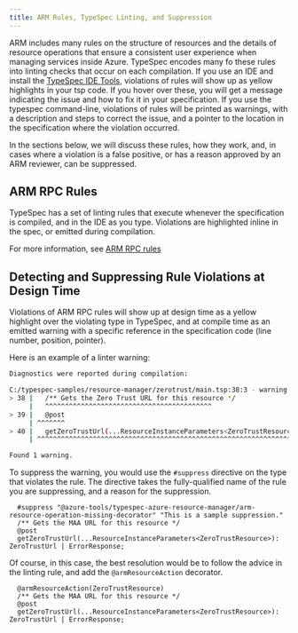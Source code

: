 ```yaml
---
title: ARM Rules, TypeSpec Linting, and Suppression
---
```


ARM includes many rules on the structure of resources and the details of resource operations that ensure a consistent user experience when managing services inside Azure. TypeSpec encodes many fo these rules into linting checks that occur on each compilation. If you use an IDE and install the [TypeSpec IDE Tools](../../getstarted/azure-resource-manager/step00.md#installing-ide-tools), violations of rules will show up as yellow highlights in your tsp code. If you hover over these, you will get a message indicating the issue and how to fix it in your specification. If you use the typespec command-line, violations of rules will be printed as warnings, with a description and steps to correct the issue, and a pointer to the location in the specification where the violation occurred.

In the sections below, we will discuss these rules, how they work, and, in cases where a violation is a false positive, or has a reason approved by an ARM reviewer, can be suppressed.

## ARM RPC Rules

TypeSpec has a set of linting rules that execute whenever the specification is compiled, and in the IDE as you type. Violations are highlighted inline in the spec, or emitted during compilation.

For more information, see [ARM RPC rules](https://eng.ms/docs/products/arm/api_contracts/guidelines/rpc)

## Detecting and Suppressing Rule Violations at Design Time

Violations of ARM RPC rules will show up at design time as a yellow highlight over the violating type in TypeSpec, and at compile time as an emitted warning with a specific reference in the specification code (line number, position, pointer).

Here is an example of a linter warning:

```bash
Diagnostics were reported during compilation:

C:/typespec-samples/resource-manager/zerotrust/main.tsp:38:3 - warning @azure-tools/typespec-azure-resource-manager/arm-resource-operation-missing-decorator: Resource POST operation must be decorated with @armResourceAction.
> 38 |   /** Gets the Zero Trust URL for this resource */
     |   ^^^^^^^^^^^^^^^^^^^^^^^^^^^^^^^^^^^^^^^^^^
> 39 |   @post
     | ^^^^^^^
> 40 |   getZeroTrustUrl(...ResourceInstanceParameters<ZeroTrustResource>): ZeroTrustUrl | ErrorResponse;
     | ^^^^^^^^^^^^^^^^^^^^^^^^^^^^^^^^^^^^^^^^^^^^^^^^^^^^^^^^^^^^^^^^^^^^^^^^^^^^^^^^^

Found 1 warning.

```

To suppress the warning, you would use the `#suppress` directive on the type that violates the rule. The directive takes the fully-qualified name of the rule you are suppressing, and a reason for the suppression.

```typespec
  #suppress "@azure-tools/typespec-azure-resource-manager/arm-resource-operation-missing-decorator" "This is a sample suppression."
  /** Gets the MAA URL for this resource */
  @post
  getZeroTrustUrl(...ResourceInstanceParameters<ZeroTrustResource>): ZeroTrustUrl | ErrorResponse;
```

Of course, in this case, the best resolution would be to follow the advice in the linting rule, and add the `@armResourceAction` decorator.

```typespec
  @armResourceAction(ZeroTrustResource)
  /** Gets the MAA URL for this resource */
  @post
  getZeroTrustUrl(...ResourceInstanceParameters<ZeroTrustResource>): ZeroTrustUrl | ErrorResponse;
```
